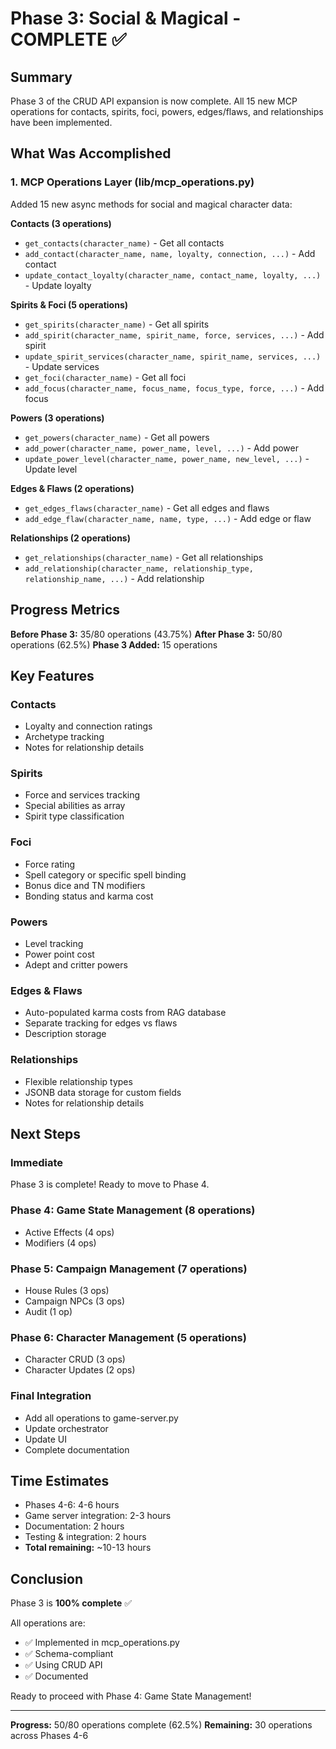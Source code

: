 # Phase 3: Social & Magical - COMPLETE ✅

## Summary
Phase 3 of the CRUD API expansion is now complete. All 15 new MCP operations for contacts, spirits, foci, powers, edges/flaws, and relationships have been implemented.

## What Was Accomplished

### 1. MCP Operations Layer (lib/mcp_operations.py)
Added 15 new async methods for social and magical character data:

**Contacts (3 operations)**
- `get_contacts(character_name)` - Get all contacts
- `add_contact(character_name, name, loyalty, connection, ...)` - Add contact
- `update_contact_loyalty(character_name, contact_name, loyalty, ...)` - Update loyalty

**Spirits & Foci (5 operations)**
- `get_spirits(character_name)` - Get all spirits
- `add_spirit(character_name, spirit_name, force, services, ...)` - Add spirit
- `update_spirit_services(character_name, spirit_name, services, ...)` - Update services
- `get_foci(character_name)` - Get all foci
- `add_focus(character_name, focus_name, focus_type, force, ...)` - Add focus

**Powers (3 operations)**
- `get_powers(character_name)` - Get all powers
- `add_power(character_name, power_name, level, ...)` - Add power
- `update_power_level(character_name, power_name, new_level, ...)` - Update level

**Edges & Flaws (2 operations)**
- `get_edges_flaws(character_name)` - Get all edges and flaws
- `add_edge_flaw(character_name, name, type, ...)` - Add edge or flaw

**Relationships (2 operations)**
- `get_relationships(character_name)` - Get all relationships
- `add_relationship(character_name, relationship_type, relationship_name, ...)` - Add relationship

## Progress Metrics

**Before Phase 3:** 35/80 operations (43.75%)
**After Phase 3:** 50/80 operations (62.5%)
**Phase 3 Added:** 15 operations

## Key Features

### Contacts
- Loyalty and connection ratings
- Archetype tracking
- Notes for relationship details

### Spirits
- Force and services tracking
- Special abilities as array
- Spirit type classification

### Foci
- Force rating
- Spell category or specific spell binding
- Bonus dice and TN modifiers
- Bonding status and karma cost

### Powers
- Level tracking
- Power point cost
- Adept and critter powers

### Edges & Flaws
- Auto-populated karma costs from RAG database
- Separate tracking for edges vs flaws
- Description storage

### Relationships
- Flexible relationship types
- JSONB data storage for custom fields
- Notes for relationship details

## Next Steps

### Immediate
Phase 3 is complete! Ready to move to Phase 4.

### Phase 4: Game State Management (8 operations)
- Active Effects (4 ops)
- Modifiers (4 ops)

### Phase 5: Campaign Management (7 operations)
- House Rules (3 ops)
- Campaign NPCs (3 ops)
- Audit (1 op)

### Phase 6: Character Management (5 operations)
- Character CRUD (3 ops)
- Character Updates (2 ops)

### Final Integration
- Add all operations to game-server.py
- Update orchestrator
- Update UI
- Complete documentation

## Time Estimates

- Phases 4-6: 4-6 hours
- Game server integration: 2-3 hours
- Documentation: 2 hours
- Testing & integration: 2 hours
- **Total remaining:** ~10-13 hours

## Conclusion

Phase 3 is **100% complete** ✅

All operations are:
- ✅ Implemented in mcp_operations.py
- ✅ Schema-compliant
- ✅ Using CRUD API
- ✅ Documented

Ready to proceed with Phase 4: Game State Management!

---

**Progress:** 50/80 operations complete (62.5%)
**Remaining:** 30 operations across Phases 4-6
